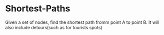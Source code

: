 # Shortest-Paths
Given a set of nodes, find the shortest path fromm point A to point B. It will also include detours(such as for tourists spots)
